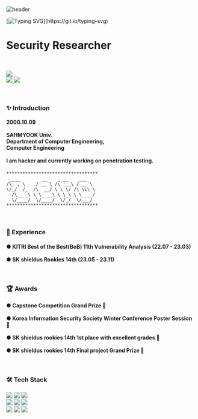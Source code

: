 ![header](https://capsule-render.vercel.app/api?type=waving&color=ffc1cc&text=&animation=twinkling&height=100)

[![Typing SVG](https://readme-typing-svg.demolab.com?font=Alkatra&weight=500&size=45&duration=4000&pause=3&color=ffc1cc&center=true&vCenter=false&multiline=true&repeat=true&width=1000&height=100&lines=Welcome+to+Seona's+GitHub!)](https://git.io/typing-svg)
 

<h1>Security Researcher</h1>

<br/>

<p>
  <a href="https://hits.seeyoufarm.com">
    <img src="https://hits.seeyoufarm.com/api/count/incr/badge.svg?url=https%3A%2F%2Fgithub.com%2Fchajuhui123&count_bg=%23FFD5D5&title_bg=%23FF7575&icon=&icon_color=%23E7E7E7&title=VISIT&edge_flat=false"/>
  </a>
  <br/>
  <a href="mailto:salee3@sk.com">
    <img src="https://img.shields.io/badge/Gmail-d14836?style=flat&logo=Gmail&logoColor=white&link=mailto:salee3@sk.com"/>
  </a>
  <a href="https://2er0127.github.io">
    <img src="https://img.shields.io/badge/githubpages-222222?style=flat&logo=githubpages&logoColor=white"/>
  </a>
 <!--
  <a href="#">
    <img src="https://img.shields.io/badge/(No access)Velog-20C997?style=flat&logo=Velog&logoColor=white"/>
  </a>

  <a href="#">
    <img src="https://img.shields.io/badge/Portfolio-394EFF?style=flat&logo=Notion&logoColor=white"/>
  </a>-->
</p>


<br>

<h3> ✨ Introduction <br/> </h3>
<h4>
2000.10.09<br/>
<br/>
SAHMYOOK Univ.<br/>Department of Computer Engineering,<br/>Computer Engineering <br/><br/>
I am hacker and currently working on penetration testing.
</h4>

```
**********************************
 ____        __    _ __    ___  
/\_ ,`\    /'__`\ /\`'__\ / __`\
\/_/  /_  /\  __/ \ \ \/ /\ \L\ \
  /\____\ \ \____\ \ \_\ \ \____/
  \/____/  \/____/  \/_/  \/___/
**********************************
```

<br>
<h3> 🌙 Experience <br/> </h3>
<h4>
● KITRI Best of the Best(BoB) 11th Vulnerability Analysis (22.07 - 23.03) <br/>
 <br/>
● SK shieldus Rookies 14th (23.05 - 23.11)
</h4>

<br>

<h3> 🏆 Awards <br/> </h3>
<h4>
● Capstone Competition Grand Prize 🥇 <br/>
 <br/>
● Korea Information Security Society Winter Conference Poster Session 🏅 <br/>
 <br/>
● SK shieldus rookies 14th 1st place with excellent grades 🥇 <br/>
 <br/>
● SK shieldus rookies 14th Final project Grand Prize 🥇
</h4>

<br>

<h3> 🛠️ Tech Stack <br/> </h3>

<p>
  <img src="https://img.shields.io/badge/C-A8B9CC?style=flat&logo=C&logoColor=white"/>
  <img src="https://img.shields.io/badge/C++-00599C?style=flat&logo=C%2B%2B&logoColor=white"/>
  <img src="https://img.shields.io/badge/Python-3776AB?style=flat-square&logo=Python&logoColor=white"/>
  <!--<img src="https://img.shields.io/badge/Node.js-339933?style=flat-square&logo=Node.js&logoColor=white"/>
  <img src="https://img.shields.io/badge/Shell-FFD500?style=flat-square&logo=Shell&logoColor=white"/>
  <img src="https://img.shields.io/badge/PHP-777BB4?style=flat-square&logo=PHP&logoColor=white"/> -->
  <br>
  <img src="https://img.shields.io/badge/macOS-000000?style=flat&logo=macOS&logoColor=white"/>
  <img src="https://img.shields.io/badge/Linux-FCC624?style=flat&logo=Linux&logoColor=white"/>
  <img src="https://img.shields.io/badge/iOS-000000?style=flat&logo=iOS&logoColor=white"/>
  <!--<img src="https://img.shields.io/badge/Android-3DDC84?style=flat&logo=Android&logoColor=white"/>-->
  <br>
  <!--<img src="https://img.shields.io/badge/Amazon AWS-232F3E?style=flat&logo=Amazon AWS&logoColor=white"/>
 
  <img src="https://img.shields.io/badge/Splunk-000000?style=flat&logo=Splunk&logoColor=white"/>
  <img src="https://img.shields.io/badge/Wireshark-1679A7?style=flat&logo=Wireshark&logoColor=white"/>
 -->
  <!--
  <img src="https://img.shields.io/badge/VirtualBox-183A61?style=flat&logo=VirtualBox&logoColor=white"/>
  <img src="https://img.shields.io/badge/VMware-607078?style=flat-square&logo=VMware&logoColor=white"/>
  -->
  <img src="https://img.shields.io/badge/Visual Studio Code-007ACC?style=flat&logo=Visual Studio Code&logoColor=white"/>
  <img src="https://img.shields.io/badge/Xcode-147EFB?style=flat&logo=Xcode&logoColor=white"/>
  <img src="https://img.shields.io/badge/Qt-41CD52?style=flat&logo=Qt&logoColor=white"/>
  <!-- <img src="https://img.shields.io/badge/OWASP-000000?style=flat&logo=OWASP&logoColor=white"/> -->
  <br/>  
  <!-- <img src="https://img.shields.io/badge/Eclipse IDE-2C2255?style=flat&logo=Eclipse IDE&logoColor=white"/>
  <img src="https://img.shields.io/badge/IntelliJ IDEA-000000?style=flat&logo=IntelliJ IDEA&logoColor=white"/>
  <img src="https://img.shields.io/badge/GitHub-181717?style=flat&logo=GitHub&logoColor=white"/>
  <img src="https://img.shields.io/badge/Git-F05032?style=flat&logo=Git&logoColor=white"/> -->
</p>

<!--
<img src="https://img.shields.io/badge/C-A8B9CC?style=flat-square&logo=C&logoColor=white"/></a> <img src="https://img.shields.io/badge/C++-00599C?style=flat-square&logo=C%2B%2B&logoColor=white"/></a> <img src="https://img.shields.io/badge/JavaScript-F7DF1E?style=flat-square&logo=JavaScript&logoColor=white"/></a>
<img src="https://img.shields.io/badge/Wireshark-1679A7?style=flat-square&logo=Wireshark&logoColor=white"/></a> <img src="https://img.shields.io/badge/VirtualBox-183A61?style=flat-square&logo=VirtualBox&logoColor=white"/></a> <img src="https://img.shields.io/badge/Docker-2496ED?style=flat-square&logo=Docker&logoColor=white"/></a> <img src="https://img.shields.io/badge/OWASP-000000?style=flat-square&logo=OWASP&logoColor=white"/></a>
-->

<!--
![Anurag's GitHub stats](https://github-readme-stats.vercel.app/api?username=princesssuna&&show_icons=true&theme=dracula)
![footer](https://capsule-render.vercel.app/api?type=waving&color=gradient&height=200&section=footer)

-->

<br/>

<!-- ![footer](https://capsule-render.vercel.app/api?type=waving&color=0:ee9ca7,100:ffdde1&height=200&section=footer) -->
